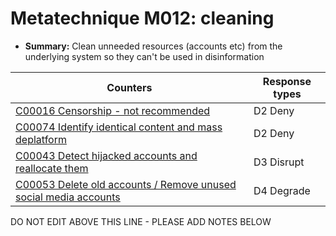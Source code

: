 # Metatechnique M012: cleaning

* **Summary:** Clean unneeded resources (accounts etc) from the underlying system so they can't be used in disinformation


| Counters | Response types |
| -------- | -------------- |
| [C00016 Censorship - not recommended](../counters/C00016.md) | D2 Deny |
| [C00074 Identify identical content and mass deplatform](../counters/C00074.md) | D2 Deny |
| [C00043 Detect hijacked accounts and reallocate them ](../counters/C00043.md) | D3 Disrupt |
| [C00053 Delete old accounts / Remove unused social media accounts](../counters/C00053.md) | D4 Degrade |



DO NOT EDIT ABOVE THIS LINE - PLEASE ADD NOTES BELOW